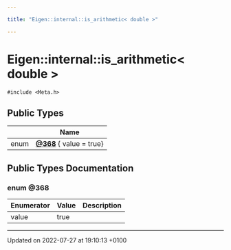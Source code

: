 ```yaml
---

title: "Eigen::internal::is_arithmetic< double >"

---
```


# Eigen::internal::is_arithmetic< double >






`#include <Meta.h>`

## Public Types

|                | Name           |
| -------------- | -------------- |
| enum| **[@368](http://example.org/classes/structeigen_1_1internal_1_1is__arithmetic_3_01double_01_4/#enum-@368)** { value = true} |

## Public Types Documentation

### enum @368

| Enumerator | Value | Description |
| ---------- | ----- | ----------- |
| value | true|   |




-------------------------------

Updated on 2022-07-27 at 19:10:13 +0100